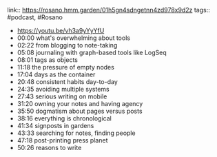 ---
---

link:: https://rosano.hmm.garden/01h5gn4sdngetnn4zd978x9d2z
tags:: #podcast, #Rosano

- https://youtu.be/vh3a9yYyYfU
- 00:00 what's overwhelming about tools
- 02:22 from blogging to note-taking
- 05:08 journaling with graph-based tools like LogSeq
- 08:01 tags as objects
- 11:18 the pressure of empty nodes
- 17:04 days as the container
- 20:48 consistent habits day-to-day
- 24:35 avoiding multiple systems
- 27:43 serious writing on mobile
- 31:20 owning your notes and having agency
- 35:50 dogmatism about pages versus posts
- 38:16 everything is chronological
- 41:34 signposts in gardens
- 43:33 searching for notes, finding people
- 47:18 post-printing press planet
- 50:26 reasons to write